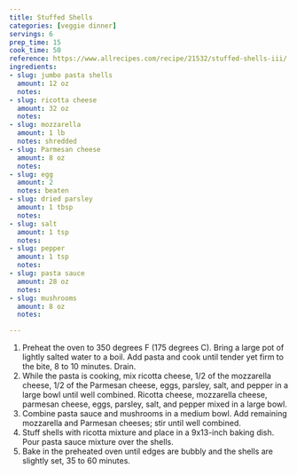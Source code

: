 ```yaml
---
title: Stuffed Shells
categories: [veggie dinner]
servings: 6
prep_time: 15
cook_time: 50
reference: https://www.allrecipes.com/recipe/21532/stuffed-shells-iii/
ingredients:
- slug: jumbo pasta shells
  amount: 12 oz
  notes:
- slug: ricotta cheese
  amount: 32 oz
  notes:
- slug: mozzarella
  amount: 1 lb
  notes: shredded
- slug: Parmesan cheese
  amount: 8 oz
  notes:
- slug: egg
  amount: 2
  notes: beaten
- slug: dried parsley
  amount: 1 tbsp
  notes:
- slug: salt
  amount: 1 tsp
  notes:
- slug: pepper
  amount: 1 tsp
  notes:
- slug: pasta sauce
  amount: 28 oz
  notes:
- slug: mushrooms
  amount: 8 oz
  notes:

---
```




1. Preheat the oven to 350 degrees F (175 degrees C). Bring a large pot of lightly salted water to a boil. Add pasta and cook until tender yet firm to the bite, 8 to 10 minutes. Drain.
2. While the pasta is cooking, mix ricotta cheese, 1/2 of the mozzarella cheese, 1/2 of the Parmesan cheese, eggs, parsley, salt, and pepper in a large bowl until well combined.
Ricotta cheese, mozzarella cheese, parmesan cheese, eggs, parsley, salt, and pepper mixed in a large bowl.
3. Combine pasta sauce and mushrooms in a medium bowl. Add remaining mozzarella and Parmesan cheeses; stir until well combined.
4. Stuff shells with ricotta mixture and place in a 9x13-inch baking dish. Pour pasta sauce mixture over the shells.
5. Bake in the preheated oven until edges are bubbly and the shells are slightly set, 35 to 60 minutes.
